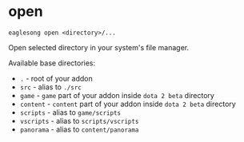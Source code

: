 # open

```shell
eaglesong open <directory>/...
```

Open selected directory in your system's file manager.

Available base directories:

- `.` - root of your addon
- `src` - alias to `./src`
- `game` - `game` part of your addon inside `dota 2 beta` directory
- `content` - `content` part of your addon inside `dota 2 beta` directory
- `scripts` - alias to `game/scripts`
- `vscripts` - alias to `scripts/vscripts`
- `panorama` - alias to `content/panorama`
